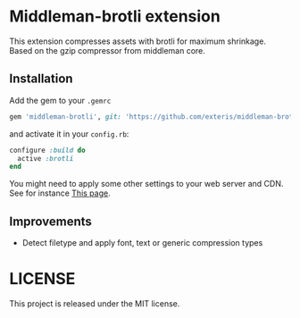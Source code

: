 # Middleman-brotli extension

This extension compresses assets with brotli for maximum shrinkage.
Based on the gzip compressor from middleman core.

## Installation 
Add the gem to your `.gemrc`

```ruby
gem 'middleman-brotli', git: 'https://github.com/exteris/middleman-brotli', branch: 'master'
```

and activate it in your `config.rb`:

```ruby
configure :build do
  active :brotli
end
```

You might need to apply some other settings to your web server and CDN.
See for instance [This page](https://afasterweb.com/2016/03/15/serving-up-brotli-with-nginx-and-jekyll/).

## Improvements
* Detect filetype and apply font, text or generic compression types

# LICENSE
This project is released under the MIT license.
